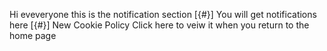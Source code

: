 Hi eveveryone this is the notification section [{#}] You will get notifications here [{#}] New Cookie Policy <a onclick='setCookie("CA", "", 0)'>Click here</a> to veiw it when you return to the home page
